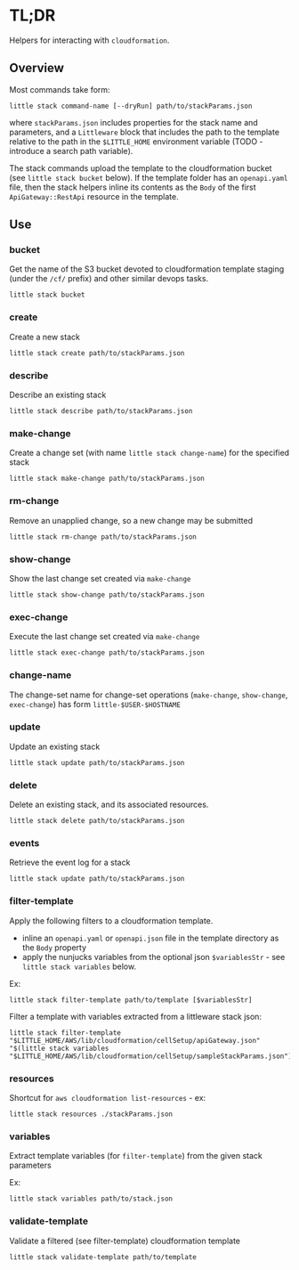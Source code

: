 # TL;DR

Helpers for interacting with `cloudformation`.

## Overview

Most commands take form:
```
little stack command-name [--dryRun] path/to/stackParams.json
```
where `stackParams.json` includes properties for the stack name and parameters, and a `Littleware` block that includes the path to the template relative to the path in the `$LITTLE_HOME` environment variable (TODO - introduce a search path variable).

The stack commands upload the template to the cloudformation bucket (see `little stack bucket` below).
If the template folder has an `openapi.yaml` file, then the stack helpers inline its contents as the `Body` of the first `ApiGateway::RestApi` resource in the template.


## Use

### bucket

Get the name of the S3 bucket devoted to cloudformation template staging (under the `/cf/` prefix) and other similar devops tasks.

```
little stack bucket
```

### create

Create a new stack

```
little stack create path/to/stackParams.json
```

### describe

Describe an existing stack

```
little stack describe path/to/stackParams.json
```

### make-change

Create a change set (with name `little stack change-name`) for the specified stack

```
little stack make-change path/to/stackParams.json
```

### rm-change

Remove an unapplied change, so a new change may be submitted

```
little stack rm-change path/to/stackParams.json
```

### show-change

Show the last change set created via `make-change`

```
little stack show-change path/to/stackParams.json
```

### exec-change

Execute the last change set created via `make-change`

```
little stack exec-change path/to/stackParams.json
```

### change-name

The change-set name for change-set operations (`make-change`, `show-change`, `exec-change`) has form `little-$USER-$HOSTNAME` 

### update

Update an existing stack

```
little stack update path/to/stackParams.json
```

### delete

Delete an existing stack, and its associated resources.

```
little stack delete path/to/stackParams.json
```

### events

Retrieve the event log for a stack

```
little stack update path/to/stackParams.json
```

### filter-template

Apply the following filters to a cloudformation template.

* inline an `openapi.yaml` or `openapi.json` file in the template directory as the `Body` property
* apply the nunjucks variables from the optional json `$variablesStr` - see `little stack variables` below.

Ex:
```
little stack filter-template path/to/template [$variablesStr]
```

Filter a template with variables extracted from a littleware stack json:
```
little stack filter-template "$LITTLE_HOME/AWS/lib/cloudformation/cellSetup/apiGateway.json" "$(little stack variables "$LITTLE_HOME/AWS/lib/cloudformation/cellSetup/sampleStackParams.json")"
```

### resources

Shortcut for `aws cloudformation list-resources` - ex:

```
little stack resources ./stackParams.json
```

### variables

Extract template variables (for `filter-template`) from the given
stack parameters

Ex:
```
little stack variables path/to/stack.json
```

### validate-template

Validate a filtered (see filter-template) cloudformation template

```
little stack validate-template path/to/template
```
